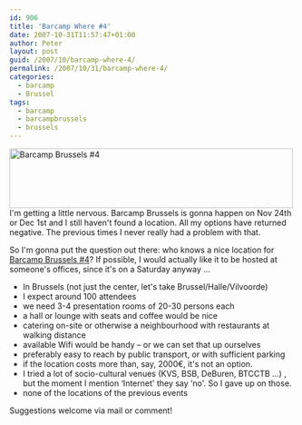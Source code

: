 ```yaml
---
id: 906
title: 'Barcamp Where #4'
date: 2007-10-31T11:57:47+01:00
author: Peter
layout: post
guid: /2007/10/barcamp-where-4/
permalink: /2007/10/31/barcamp-where-4/
categories:
  - barcamp
  - Brussel
tags:
  - barcamp
  - barcampbrussels
  - brussels
---
```

[<img  width="500" src="http://farm3.static.flickr.com/2299/1577570471_6a6ad84f62.jpg" alt="Barcamp Brussels #4" height="105" />](http://www.flickr.com/photos/pforret/1577570471/ "Photo Sharing")  
I'm getting a little nervous. Barcamp Brussels is gonna happen on Nov 24th or Dec 1st and I still haven't found a location. All my options have returned negative. The previous times I never really had a problem with that.

So I'm gonna put the question out there: who knows a nice location for [Barcamp Brussels #4](http://www.barcamp.be/blog/2007/10/15/barcamp-brussels-4/)? If possible, I would actually like it to be hosted at someone's offices, since it's on a Saturday anyway &#8230;

  * In Brussels (not just the center, let's take Brussel/Halle/Vilvoorde)
  * I expect around 100 attendees 
  * we need 3-4 presentation rooms of 20-30 persons each
  * a hall or lounge with seats and coffee would be nice
  * catering on-site or otherwise a neighbourhood with restaurants at walking distance
  * available Wifi would be handy &#8211; or we can set that up ourselves
  * preferably easy to reach by public transport, or with sufficient parking
  * if the location costs more than, say, 2000€, it's not an option.
  * I tried a lot of socio-cultural venues (KVS, BSB, DeBuren, BTCCTB &#8230;) , but the moment I mention &#8216;Internet' they say &#8216;no'. So I gave up on those.
  * none of the locations of the previous events

Suggestions welcome via mail or comment!